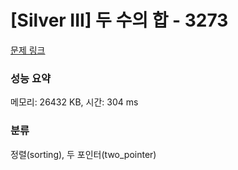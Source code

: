 # [Silver III] 두 수의 합 - 3273 

[문제 링크](https://www.acmicpc.net/problem/3273) 

### 성능 요약

메모리: 26432 KB, 시간: 304 ms

### 분류

정렬(sorting), 두 포인터(two_pointer)

